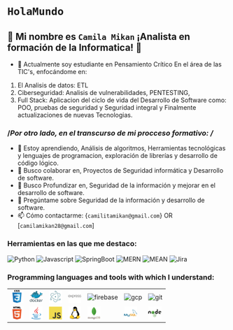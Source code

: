 # `HolaMundo`
## 👋 Mi nombre es `Camila Mikan` ¡Analista en formación de la Informatica! 👋

- 🔭 Actualmente soy estudiante en Pensamiento Crítico En el área de las TIC's, enfocándome en:
1. El Analisis de datos: ETL
2. Ciberseguridad: Analisis de vulnerabilidades, PENTESTING,  
3. Full Stack: Aplicacion del ciclo de vida del Desarrollo de Software como: POO, pruebas de seguridad y Seguridad integral y Finalmente actualizaciones de nuevas Tecnologias.
### /*Por otro lado, en el transcurso de mi procceso formativo: /*
- 🌱 Estoy aprendiendo, Análisis de algoritmos, Herramientas tecnológicas y lenguajes de programacion, exploración de librerías y desarrollo de código lógico.
- 👯 Busco colaborar en, Proyectos de Seguridad informática y Desarrollo de software.
- 🤔 Busco Profundizar en, Seguridad de la información y mejorar en el desarrollo de software.
- 💬 Pregúntame sobre Seguridad de la información y desarrollo de software.
- 📫 Cómo contactarme: {`camilitamikan@gmail.com`} OR [`camilamikan28@gmail.com`]


### Herramientas en las que me destaco:

![Python](https://img.shields.io/badge/Lenguajes-Python-DataScience)
![Javascript](https://img.shields.io/badge/Lenguajes-Javascript-yellow)
![SpringBoot](https://img.shields.io/badge/Framework-Springboot-blue)
![MERN](https://img.shields.io/badge/Framework-MERN-red)
![MEAN](https://img.shields.io/badge/Framework-MEAN-purple)
![Jira](https://img.shields.io/badge/Agile-Jira-green)

<h3 align="left">Programming languages and tools with which I understand:</h3>
<p align="left"> 
  <table>
    <tr>
      <td>
       <img src="https://raw.githubusercontent.com/devicons/devicon/master/icons/css3/css3-original-wordmark.svg" alt="css3" width="30" height="30"/>
      </td>
      <td>
        <img src="https://raw.githubusercontent.com/devicons/devicon/master/icons/docker/docker-original-wordmark.svg" alt="docker" width="30" height="30"/>
      </td>
      <td>
        <img src="https://raw.githubusercontent.com/devicons/devicon/master/icons/electron/electron-original.svg" alt="electron" width="30" height="30"/>
      </td>
      <td>
        <img src="https://raw.githubusercontent.com/devicons/devicon/master/icons/express/express-original-wordmark.svg" alt="express" width="30" height="30"/>
      </td>
       <td>
        <img src="https://www.vectorlogo.zone/logos/firebase/firebase-icon.svg" alt="firebase" width="30" height="30"/>
      </td>
      <td>
        <img src="https://www.vectorlogo.zone/logos/google_cloud/google_cloud-icon.svg" alt="gcp" width="30" height="30"/>
      </td>
      <td>
        <img src="https://www.vectorlogo.zone/logos/git-scm/git-scm-icon.svg" alt="git" width="30" height="30"/>
      </td>
    </tr>
    <tr>
      <td>
        <img src="https://raw.githubusercontent.com/devicons/devicon/master/icons/html5/html5-original-wordmark.svg" alt="html5" width="30" height="30"/>
      </td>
      <td>
        <img src="https://raw.githubusercontent.com/devicons/devicon/master/icons/java/java-original.svg" alt="java" width="30" height="30"/>
      </td>
      <td>
        <img src="https://raw.githubusercontent.com/devicons/devicon/master/icons/javascript/javascript-original.svg" alt="javascript" width="30" height="30"/>
      </td>
      <td>
        <img src="https://raw.githubusercontent.com/devicons/devicon/master/icons/linux/linux-original.svg" alt="linux" width="30" height="30"/>
      </td>
      <td>
        <img src="https://raw.githubusercontent.com/devicons/devicon/master/icons/mongodb/mongodb-original-wordmark.svg" alt="mongodb" width="30" height="30"/>
      </td>
      <td>
        <img src="https://raw.githubusercontent.com/devicons/devicon/master/icons/mysql/mysql-original-wordmark.svg" alt="mysql" width="30" height="30"/>
      </td>
      <td>
        <img src="https://raw.githubusercontent.com/devicons/devicon/master/icons/nodejs/nodejs-original-wordmark.svg" alt="nodejs" width="30" height="30"/>
      </td>
    </tr>
  </table>
</p>
